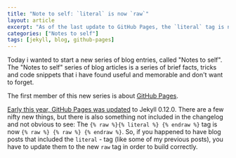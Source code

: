 ```yaml
---
title: "Note to self: `literal` is now `raw`"
layout: article
excerpt: "As of the last update to GitHub Pages, the `literal` tag is now `raw`."
categories: ["Notes to self"]
tags: [jekyll, blog, github-pages]
---
```

Today i wanted to start a new series of blog entries, called "Notes to self". The "Notes to self" series of blog articles is a 
series of brief facts, tricks and code snippets that i have found useful and memorable and don't want to forget.

The first member of this new series is about [GitHub Pages](http://pages.github.com). 


[Early this year, GitHub Pages was updated](https://github.com/blog/1366-github-pages-updated-to-jekyll-0-12-0) to Jekyll 0.12.0.
There are a few nifty new things, but there is also something not included in the changelog and not obvious to see:
The `{% raw %}{% literal %} {% endraw %}` tag is now `{% raw %} {% raw %} {% endraw %}`. So, if you happened to have blog posts
that included the `literal` - tag (like some of my previous posts), you have to update them to the new `raw` tag in order to
build correctly.
